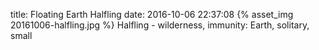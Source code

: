 title: Floating Earth Halfling
date: 2016-10-06 22:37:08
{% asset_img 20161006-halfling.jpg %}
Halfling - wilderness, immunity: Earth, solitary, small
